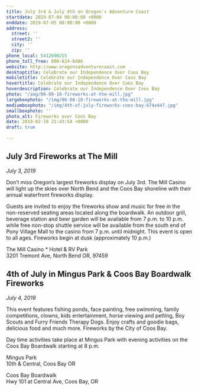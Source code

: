 ```yaml
---
title: July 3rd & July 4th on Oregon's Adventure Coast
startdate: 2019-07-04 00:00:00 +0000
enddate: 2019-07-05 00:00:00 +0000
address:
  street: ''
  street2: ''
  city: ''
  zip: ''
phone_local: 5412690215
phone_toll_free: 800-824-8486
website: http://www.oregonsadventurecoast.com
desktoptitle: Celebrate our Independence Over Coos Bay
mobiletitle: Celebrate our Independence Over Coos Bay
hovertitle: Celebrate our Independence Over Coos Bay
hoverdescription: Celebrate our Independence Over Coos Bay
photo: "/img/06-08-18-fireworks-at-the-mill.jpg"
largeboxphoto: "/img/06-08-18-fireworks-at-the-mill.jpg"
mediumboxphoto: "/img/4th-of-july-fireworks-coos-bay-674x447.jpg"
smallboxphoto: ''
photo_alt: Fireworks over Coos Bay
date: 2019-02-10 21:43:54 +0000
draft: true

---
```

## July 3rd Fireworks at The Mill

_July 3, 2019_

Don’t miss Oregon’s largest fireworks display on July 3rd. The Mill Casino will light up the skies over North Bend and the Coos Bay shoreline with their annual waterfront fireworks display.

Guests are invited to enjoy the fireworks show and music for free in the non-reserved seating areas located along the boardwalk. An outdoor grill, beverage station and beer garden will be available from 7 p.m. to 10 p.m. while free non-stop shuttle service will be available from the south end of Pony Village Mall to the casino from 7 p.m. until midnight. This event is open to all ages. Fireworks begin at dusk (approximately 10 p.m.)

The Mill Casino * Hotel & RV Park  
3201 Tremont Ave, North Bend OR, 97459

## 4th of July in Mingus Park & Coos Bay Boardwalk Fireworks

_July 4, 2019_

This event features fishing ponds, face painting, free swimming, family competitions, clowns, kids entertainment, horse viewing and petting, Boy Scouts and Furry Friends Therapy Dogs. Enjoy crafts and goodie bags, delicious food and much more. Fireworks by the City of Coos Bay.

Day time activities take place at Mingus Park with evening activities on the Coos Bay Boardwalk starting at 8 p.m.

Mingus Park  
10th & Central, Coos Bay OR

Coos Bay Boardwalk  
Hwy 101 at Central Ave, Coos Bay, OR